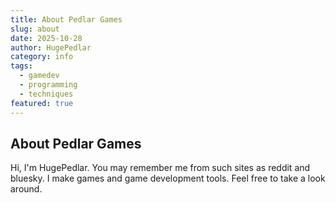 ```yaml
---
title: About Pedlar Games
slug: about
date: 2025-10-28
author: HugePedlar
category: info
tags:
  - gamedev
  - programming
  - techniques
featured: true
---
```


## About Pedlar Games

Hi, I'm HugePedlar. You may remember me from such sites as reddit and bluesky. I make games and game development tools. Feel free to take a look around.
